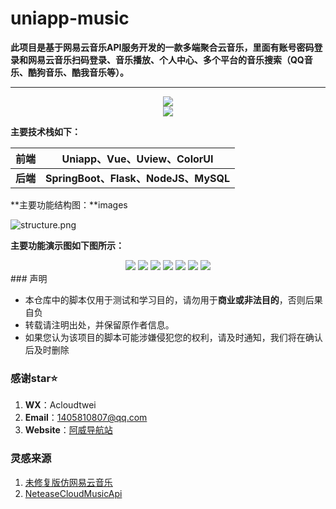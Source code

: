 # uniapp-music
**此项目是基于网易云音乐API服务开发的一款多端聚合云音乐，里面有账号密码登录和网易云音乐扫码登录、音乐播放、个人中心、多个平台的音乐搜索（QQ音乐、酷狗音乐、酷我音乐等）。**

***

<div align="center">
  <img  src="https://github-readme-stats.vercel.app/api?username=acloudtwei&show_icons=true" />
</div>

<div align="center">
  <img  src="https://github-readme-stats.vercel.app/api?username=acloudtwei&show_icons=true&theme=radical&hide=contribs,prs" />
</div>


**主要技术栈如下：**

|前端|Uniapp、Vue、Uview、ColorUI|
|:--:|--|
|**后端**|**SpringBoot、Flask、NodeJS、MySQL**|

**主要功能结构图：**images


![structure.png](https://cdn.jsdelivr.net/gh/acloudtwei/uniapp-music/images/structure.png)

**主要功能演示图如下图所示：**

<div align="center">
  <img  src="https://cdn.jsdelivr.net/gh/acloudtwei/uniapp-music/images/login.png" />

  <img  src="https://cdn.jsdelivr.net/gh/acloudtwei/uniapp-music/images/qrlogin.png" />

  <img  src="https://cdn.jsdelivr.net/gh/acloudtwei/uniapp-music/images/index.png" />

  <img  src="https://cdn.jsdelivr.net/gh/acloudtwei/uniapp-music/images/search.png" />
  
  <img  src="https://cdn.jsdelivr.net/gh/acloudtwei/uniapp-music/images/play1.pngs" />

  <img  src="https://cdn.jsdelivr.net/gh/acloudtwei/uniapp-music/images/play.pngs" />
  
  <img  src="https://cdn.jsdelivr.net/gh/acloudtwei/uniapp-music/images/my.pngs" />

</div>
### 声明

- 本仓库中的脚本仅用于测试和学习目的，请勿用于**商业或非法目的**，否则后果自负
- 转载请注明出处，并保留原作者信息。
- 如果您认为该项目的脚本可能涉嫌侵犯您的权利，请及时通知，我们将在确认后及时删除

### 感谢star⭐

1. **WX**：Acloudtwei
2. **Email**：1405810807@qq.com
3. **Website**：[阿威导航站](https://www.rjawei.vip/)

### 灵感来源

1. [未修复版仿网易云音乐](https://github.com/biubiubiu01/uni-music)
2. [NeteaseCloudMusicApi](https://github.com/Binaryify/NeteaseCloudMusicApi)
